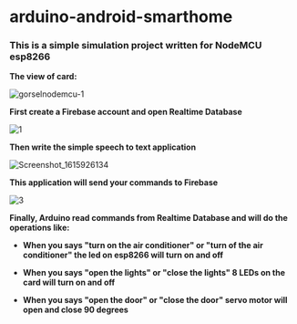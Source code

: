 # arduino-android-smarthome
### This is a simple simulation project written for NodeMCU esp8266  <br>
**The view of card:**                                                <br>

![gorselnodemcu-1](https://user-images.githubusercontent.com/60793259/111488987-ce18e600-874a-11eb-9de7-580d0727b2d4.jpg)



**First create a Firebase account and open Realtime Database**       <br>

![1](https://user-images.githubusercontent.com/60793259/111489753-77f87280-874b-11eb-9905-79a00d3b9f9d.png)


**Then write the simple speech to text application**                  <br>

![Screenshot_1615926134](https://user-images.githubusercontent.com/60793259/111490475-1be21e00-874c-11eb-9c7e-3d1a34b6e001.png)

**This application will send your commands to Firebase**               <br>

![3](https://user-images.githubusercontent.com/60793259/111491055-957a0c00-874c-11eb-8bb2-9f845bdf16bf.png)

**Finally, Arduino read commands from Realtime Database and will do the operations like:** <br>
* **When you says "turn on the air conditioner" or "turn of the air conditioner" the led on esp8266 will turn on and off**  <br>
- **When you says "open the lights" or "close the lights" 8 LEDs on the card will turn on and off**                         <br>
+ **When you says "open the door" or "close the door" servo motor will open and close 90 degrees**                          <br>
